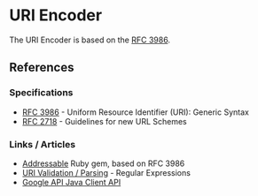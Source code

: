 URI Encoder
===========

The URI Encoder is based on the [RFC 3986](http://www.ietf.org/rfc/rfc3986.txt).




References
----------

### Specifications

* [RFC 3986](http://www.ietf.org/rfc/rfc3986.txt) - Uniform Resource Identifier (URI): Generic Syntax
* [RFC 2718](http://www.ietf.org/rfc/rfc2718.txt) - Guidelines for new URL Schemes


### Links / Articles

* [Addressable](https://github.com/sporkmonger/addressable) Ruby gem, based on RFC 3986
* [URI Validation / Parsing](http://snipplr.com/view/6889/) - Regular Expressions
* [Google API Java Client API](http://javadoc.google-api-java-client.googlecode.com/hg/1.0.10-alpha/index.html)